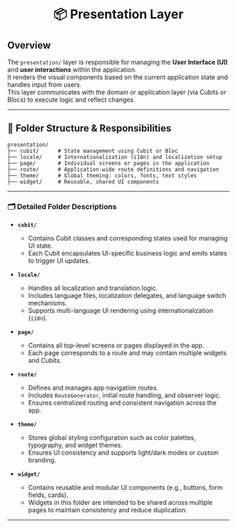 <h1 align="center">📦 Presentation Layer</h1>

## Overview

The `presentation/` layer is responsible for managing the **User Interface (UI)** and **user interactions** within the application.  
It renders the visual components based on the current application state and handles input from users.  
This layer communicates with the domain or application layer (via Cubits or Blocs) to execute logic and reflect changes.

---

## 📁 Folder Structure & Responsibilities

```plaintext
presentation/
├── cubit/      # State management using Cubit or Bloc
├── locale/     # Internationalization (i18n) and localization setup
├── page/       # Individual screens or pages in the application
├── route/      # Application-wide route definitions and navigation
├── theme/      # Global theming: colors, fonts, text styles
├── widget/     # Reusable, shared UI components
````

---

### 🗂️ Detailed Folder Descriptions

* **`cubit/`**

  * Contains Cubit classes and corresponding states used for managing UI state.
  * Each Cubit encapsulates UI-specific business logic and emits states to trigger UI updates.

* **`locale/`**

  * Handles all localization and translation logic.
  * Includes language files, localization delegates, and language switch mechanisms.
  * Supports multi-language UI rendering using internationalization (`i18n`).

* **`page/`**

  * Contains all top-level screens or pages displayed in the app.
  * Each page corresponds to a route and may contain multiple widgets and Cubits.

* **`route/`**

  * Defines and manages app navigation routes.
  * Includes `RouteGenerator`, initial route handling, and observer logic.
  * Ensures centralized routing and consistent navigation across the app.

* **`theme/`**

  * Stores global styling configuration such as color palettes, typography, and widget themes.
  * Ensures UI consistency and supports light/dark modes or custom branding.

* **`widget/`**

  * Contains reusable and modular UI components (e.g., buttons, form fields, cards).
  * Widgets in this folder are intended to be shared across multiple pages to maintain consistency and reduce duplication.

---
